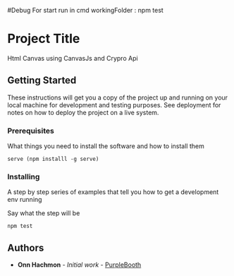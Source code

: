 

#Debug
For start run in cmd workingFolder : npm test


# Project Title

Html Canvas using CanvasJs and Crypro Api

## Getting Started

These instructions will get you a copy of the project up and running on your local machine for development and testing purposes. See deployment for notes on how to deploy the project on a live system.

### Prerequisites

What things you need to install the software and how to install them

```
serve (npm installl -g serve)
```

### Installing

A step by step series of examples that tell you how to get a development env running

Say what the step will be

```
npm test
```

## Authors

* **Onn Hachmon** - *Initial work* - [PurpleBooth](https://github.com/onncho)